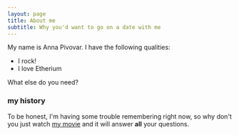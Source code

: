 ```yaml
---
layout: page
title: About me
subtitle: Why you'd want to go on a date with me
---
```


My name is Anna Pivovar. I have the following qualities:

- I rock!
- I love Etherium

What else do you need?

### my history

To be honest, I'm having some trouble remembering right now, so why don't you just watch [my movie](http://en.wikipedia.org/wiki/The_Princess_Bride_%28film%29) and it will answer **all** your questions.
